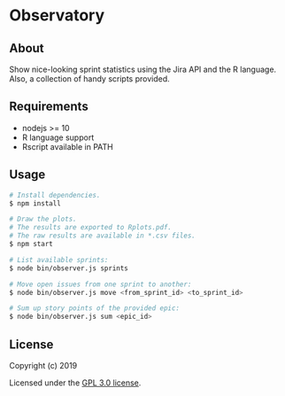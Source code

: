 # Observatory

## About
Show nice-looking sprint statistics using the Jira API and the R language.
Also, a collection of handy scripts provided.

## Requirements
* nodejs >= 10
* R language support
* Rscript available in PATH

## Usage
```bash
# Install dependencies.
$ npm install

# Draw the plots.
# The results are exported to Rplots.pdf.
# The raw results are available in *.csv files.
$ npm start

# List available sprints:
$ node bin/observer.js sprints

# Move open issues from one sprint to another:
$ node bin/observer.js move <from_sprint_id> <to_sprint_id>

# Sum up story points of the provided epic:
$ node bin/observer.js sum <epic_id>
```

## License
Copyright (c) 2019

Licensed under the [GPL 3.0 license](LICENSE).
